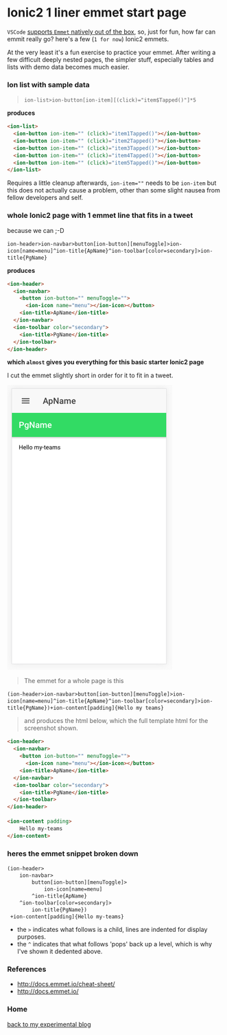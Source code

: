 # Ionic2 1 liner emmet start page

`VSCode` [supports `Emmet` natively out of the box](http://docs.emmet.io/), so, just for fun, how far can emmit really go? here's a few (`1 for now`) Ionic2 emmets. 

At the very least it's a fun exercise to practice your emmet. After writing a few difficult deeply nested pages, the simpler stuff, especially tables and lists with demo data becomes much easier.

### Ion list with sample data

> `ion-list>ion-button[ion-item][(click)="item$Tapped()"]*5`

**produces**

```html
<ion-list>
  <ion-button ion-item="" (click)="item1Tapped()"></ion-button>
  <ion-button ion-item="" (click)="item2Tapped()"></ion-button>
  <ion-button ion-item="" (click)="item3Tapped()"></ion-button>
  <ion-button ion-item="" (click)="item4Tapped()"></ion-button>
  <ion-button ion-item="" (click)="item5Tapped()"></ion-button>
</ion-list>
```

Requires a little cleanup afterwards, `ion-item=""` needs to be `ion-item` but this does not actually cause a problem, other than some slight nausea from fellow developers and self.

### whole Ionic2 page with 1 emmet line that fits in a tweet

because we can ;-D 

```
ion-header>ion-navbar>button[ion-button][menuToggle]>ion-icon[name=menu]^ion-title{ApName}^ion-toolbar[color=secondary]>ion-title{PgName}
```

**produces**

```html
<ion-header>
  <ion-navbar>
    <button ion-button="" menuToggle="">
      <ion-icon name="menu"></ion-icon></button>
    <ion-title>ApName</ion-title>
  </ion-navbar>
  <ion-toolbar color="secondary">
    <ion-title>PgName</ion-title>
  </ion-toolbar>
</ion-header>
```

**which `almost` gives you everything for this basic starter Ionic2 page**

I cut the emmet slightly short in order for it to fit in a tweet. 

![basic starter Ionic2 page generated using emmet](img/emmet-ionic.png)

> The emmet for a whole page is this

```Emmet
(ion-header>ion-navbar>button[ion-button][menuToggle]>ion-icon[name=menu]^ion-title{ApName}^ion-toolbar[color=secondary]>ion-title{PgName})+ion-content[padding]{Hello my teams}
```

> and produces the html below, which the full template html for the screenshot shown. 

```html
<ion-header>
  <ion-navbar>
    <button ion-button="" menuToggle="">
      <ion-icon name="menu"></ion-icon></button>
    <ion-title>ApName</ion-title>
  </ion-navbar>
  <ion-toolbar color="secondary">
    <ion-title>PgName</ion-title>
  </ion-toolbar>
</ion-header>

<ion-content padding>
    Hello my-teams
</ion-content>

```

### heres the emmet snippet broken down

```
(ion-header>
    ion-navbar>
        button[ion-button][menuToggle]>
            ion-icon[name=menu]
        ^ion-title{ApName}
    ^ion-toolbar[color=secondary]>
        ion-title{PgName})
 +ion-content[padding]{Hello my-teams}
```

* the ` > ` indicates what follows is a child, lines are indented for display purposes.
* the ` ^ ` indicates that what follows 'pops' back up a level, which is why I've shown it dedented above. 

### References

* http://docs.emmet.io/cheat-sheet/
* http://docs.emmet.io/

### Home

[back to my experimental blog](../../README.md)